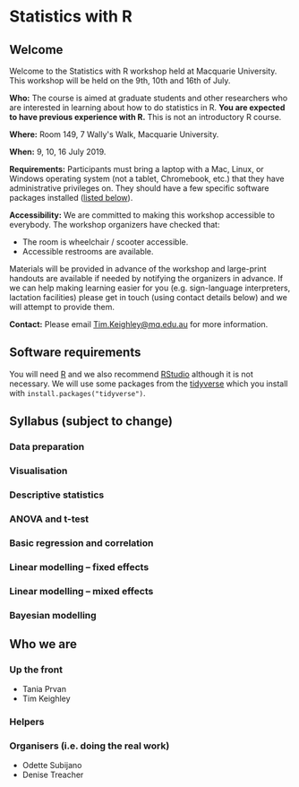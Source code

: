 # Statistics with R

## Welcome

Welcome to the Statistics with R workshop held at Macquarie University. This workshop will be held on the 9th, 10th and 16th of July.

**Who:** The course is aimed at graduate students and other researchers who are interested in learning about how to do statistics in R.
**You are expected to have previous experience with R.** This is not an introductory R course.

**Where:** Room 149, 7 Wally's Walk, Macquarie University.

**When:** 9, 10, 16 July 2019.

**Requirements:** Participants must bring a laptop with a Mac, Linux, or Windows operating system (not a tablet, Chromebook, etc.)
that they have administrative privileges on. They should have a few specific software packages installed
([listed below](#software-requirements)).

**Accessibility:** We are committed to making this workshop accessible to everybody. The workshop organizers have checked that:

- The room is wheelchair / scooter accessible.
- Accessible restrooms are available.

Materials will be provided in advance of the workshop and large-print handouts are available if needed by notifying the organizers
in advance. If we can help making learning easier for you (e.g. sign-language interpreters, lactation facilities) please get in touch
(using contact details below) and we will attempt to provide them.

**Contact:** Please email Tim.Keighley@mq.edu.au for more information.

## Software requirements

You will need [R](https://www.r-project.org/) and we also recommend [RStudio](https://www.rstudio.com/) although it is not necessary.
We will use some packages from the [tidyverse](https://www.tidyverse.org/) which you install with `install.packages("tidyverse")`.

## Syllabus (subject to change)

### Data preparation
### Visualisation
### Descriptive statistics
### ANOVA and t-test
### Basic regression and correlation
### Linear modelling – fixed effects
### Linear modelling – mixed effects
### Bayesian modelling

## Who we are

### Up the front
- Tania Prvan
- Tim Keighley

### Helpers

### Organisers (i.e. doing the real work)
- Odette Subijano
- Denise Treacher
